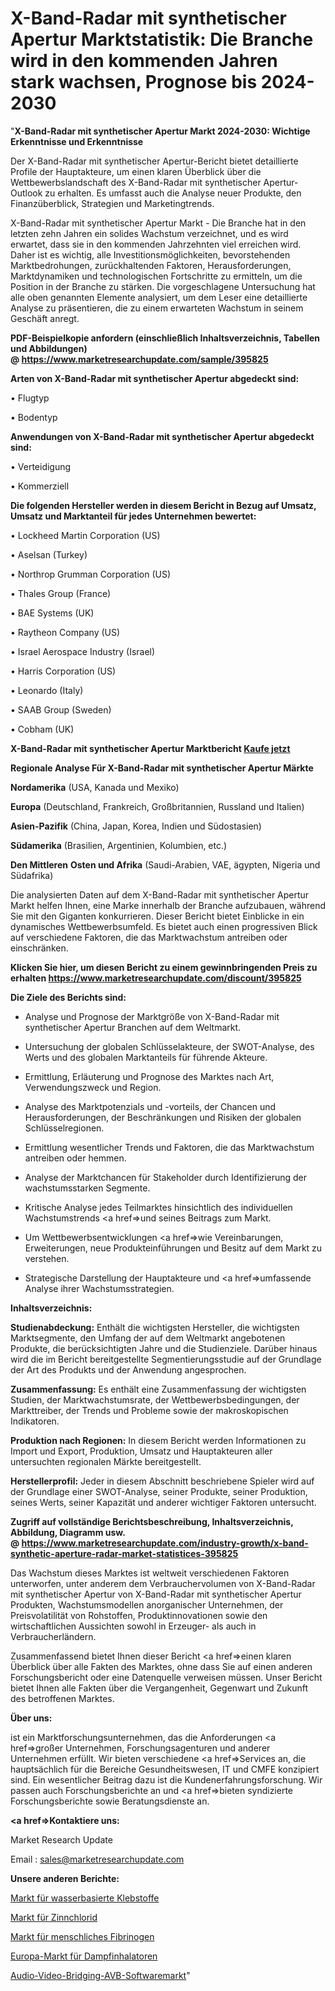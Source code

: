 # X-Band-Radar mit synthetischer Apertur Marktstatistik: Die Branche wird in den kommenden Jahren stark wachsen, Prognose bis 2024-2030

"<strong>X-Band-Radar mit synthetischer Apertur Markt 2024-2030: Wichtige Erkenntnisse und Erkenntnisse</strong>

Der X-Band-Radar mit synthetischer Apertur-Bericht bietet detaillierte Profile der Hauptakteure, um einen klaren Überblick über die Wettbewerbslandschaft des X-Band-Radar mit synthetischer Apertur-Outlook zu erhalten. Es umfasst auch die Analyse neuer Produkte, den Finanzüberblick, Strategien und Marketingtrends.

X-Band-Radar mit synthetischer Apertur Markt - Die Branche hat in den letzten zehn Jahren ein solides Wachstum verzeichnet, und es wird erwartet, dass sie in den kommenden Jahrzehnten viel erreichen wird. Daher ist es wichtig, alle Investitionsmöglichkeiten, bevorstehenden Marktbedrohungen, zurückhaltenden Faktoren, Herausforderungen, Marktdynamiken und technologischen Fortschritte zu ermitteln, um die Position in der Branche zu stärken. Die vorgeschlagene Untersuchung hat alle oben genannten Elemente analysiert, um dem Leser eine detaillierte Analyse zu präsentieren, die zu einem erwarteten Wachstum in seinem Geschäft anregt.

<strong><b>PDF-Beispielkopie anfordern (einschließlich Inhaltsverzeichnis, Tabellen und Abbildungen) @ </b></strong><strong><a href=https://www.marketresearchupdate.com/sample/395825><strong>https://www.marketresearchupdate.com/sample/395825</u></a></strong></strong>

<strong>Arten von X-Band-Radar mit synthetischer Apertur abgedeckt sind:</strong>

• Flugtyp

• Bodentyp

<strong>Anwendungen von X-Band-Radar mit synthetischer Apertur abgedeckt sind:</strong>

• Verteidigung

• Kommerziell

<strong>Die folgenden Hersteller werden in diesem Bericht in Bezug auf Umsatz, Umsatz und Marktanteil für jedes Unternehmen bewertet:</strong>

• Lockheed Martin Corporation (US)

• Aselsan (Turkey)

• Northrop Grumman Corporation (US)

• Thales Group (France)

• BAE Systems (UK)

• Raytheon Company (US)

• Israel Aerospace Industry (Israel)

• Harris Corporation (US)

• Leonardo (Italy)

• SAAB Group (Sweden)

• Cobham (UK)

<strong>X-Band-Radar mit synthetischer Apertur Marktbericht <a href=https://www.marketresearchupdate.com/buynow/395825>Kaufe jetzt</a></strong>

<strong>Regionale Analyse Für X-Band-Radar mit synthetischer Apertur Märkte</strong>

<strong>Nordamerika</strong> (USA, Kanada und Mexiko)

<strong>Europa</strong> (Deutschland, Frankreich, Großbritannien, Russland und Italien)

<strong>Asien-Pazifik</strong> (China, Japan, Korea, Indien und Südostasien)

<strong>Südamerika</strong> (Brasilien, Argentinien, Kolumbien, etc.)

<strong>Den Mittleren</strong> <strong>Osten und Afrika</strong> (Saudi-Arabien, VAE, ägypten, Nigeria und Südafrika)

Die analysierten Daten auf dem X-Band-Radar mit synthetischer Apertur Markt helfen Ihnen, eine Marke innerhalb der Branche aufzubauen, während Sie mit den Giganten konkurrieren. Dieser Bericht bietet Einblicke in ein dynamisches Wettbewerbsumfeld. Es bietet auch einen progressiven Blick auf verschiedene Faktoren, die das Marktwachstum antreiben oder einschränken.

<strong>Klicken Sie hier, um diesen Bericht zu einem gewinnbringenden Preis zu erhalten
</strong><strong><a href=https://www.marketresearchupdate.com/discount/395825>https://www.marketresearchupdate.com/discount/395825</b></u></strong></a>

<strong>Die Ziele des Berichts sind:</strong>

- Analyse und Prognose der Marktgröße von X-Band-Radar mit synthetischer Apertur Branchen auf dem Weltmarkt.

- Untersuchung der globalen Schlüsselakteure, der SWOT-Analyse, des Werts und des globalen Marktanteils für führende Akteure.

- Ermittlung, Erläuterung und Prognose des Marktes nach Art, Verwendungszweck und Region.

- Analyse des Marktpotenzials und -vorteils, der Chancen und Herausforderungen, der Beschränkungen und Risiken der globalen Schlüsselregionen.

- Ermittlung wesentlicher Trends und Faktoren, die das Marktwachstum antreiben oder hemmen.

- Analyse der Marktchancen für Stakeholder durch Identifizierung der wachstumsstarken Segmente.

- Kritische Analyse jedes Teilmarktes hinsichtlich des individuellen Wachstumstrends <a href=>und</a> seines Beitrags zum Markt.

- Um Wettbewerbsentwicklungen <a href=>wie</a> Vereinbarungen, Erweiterungen, neue Produkteinführungen und Besitz auf dem Markt zu verstehen.

- Strategische Darstellung der Hauptakteure und <a href=>umfas</a>sende Analyse ihrer Wachstumsstrategien.

<strong>Inhaltsverzeichnis:</strong>

<strong>Studienabdeckung:</strong> Enthält die wichtigsten Hersteller, die wichtigsten Marktsegmente, den Umfang der auf dem Weltmarkt angebotenen Produkte, die berücksichtigten Jahre und die Studienziele. Darüber hinaus wird die im Bericht bereitgestellte Segmentierungsstudie auf der Grundlage der Art des Produkts und der Anwendung angesprochen.

<strong>Zusammenfassung:</strong> Es enthält eine Zusammenfassung der wichtigsten Studien, der Marktwachstumsrate, der Wettbewerbsbedingungen, der Markttreiber, der Trends und Probleme sowie der makroskopischen Indikatoren.

<strong>Produktion nach Regionen:</strong> In diesem Bericht werden Informationen zu Import und Export, Produktion, Umsatz und Hauptakteuren aller untersuchten regionalen Märkte bereitgestellt.

<strong>Herstellerprofil:</strong> Jeder in diesem Abschnitt beschriebene Spieler wird auf der Grundlage einer SWOT-Analyse, seiner Produkte, seiner Produktion, seines Werts, seiner Kapazität und anderer wichtiger Faktoren untersucht.

<strong><b>Zugriff auf vollständige Berichtsbeschreibung, Inhaltsverzeichnis, Abbildung, Diagramm usw. @ </b></strong><strong><a href=https://www.marketresearchupdate.com/industry-growth/x-band-synthetic-aperture-radar-market-statistices-395825>https://www.marketresearchupdate.com/industry-growth/x-band-synthetic-aperture-radar-market-statistices-395825</a></strong>

Das Wachstum dieses Marktes ist weltweit verschiedenen Faktoren unterworfen, unter anderem dem Verbrauchervolumen von X-Band-Radar mit synthetischer Apertur von X-Band-Radar mit synthetischer Apertur Produkten, Wachstumsmodellen anorganischer Unternehmen, der Preisvolatilität von Rohstoffen, Produktinnovationen sowie den wirtschaftlichen Aussichten sowohl in Erzeuger- als auch in Verbraucherländern.

Zusammenfassend bietet Ihnen dieser Bericht <a href=>einen</a> klaren Überblick über alle Fakten des Marktes, ohne dass Sie auf einen anderen Forschungsbericht oder eine Datenquelle verweisen müssen. Unser Bericht bietet Ihnen alle Fakten über die Vergangenheit, Gegenwart und Zukunft des betroffenen Marktes.

<strong>Über uns:</strong>

 ist ein Marktforschungsunternehmen, das die Anforderungen <a href=>großer</a> Unternehmen, Forschungsagenturen und anderer Unternehmen erfüllt. Wir bieten verschiedene <a href=>Services</a> an, die hauptsächlich für die Bereiche Gesundheitswesen, IT und CMFE konzipiert sind. Ein wesentlicher Beitrag dazu ist die Kundenerfahrungsforschung. Wir passen auch Forschungsberichte an und <a href=>bieten</a> syndizierte Forschungsberichte sowie Beratungsdienste an.

<strong><a href=>Kontaktiere uns:</a></strong>

Market Research Update

Email : sales@marketresearchupdate.com

<strong>Unsere anderen Berichte:</strong>

<a href=https://www.linkedin.com/pulse/water-based-adhesives-market-trends-2023-key>Markt für wasserbasierte Klebstoffe</a>

<a href=https://www.linkedin.com/pulse/tin-chloride-market-research-report-reveals>Markt für Zinnchlorid</a>

<a href=https://www.linkedin.com/pulse/human-fibrinogen-market-size-industry-growth>Markt für menschliches Fibrinogen</a>

<a href=https://www.linkedin.com/pulse/europe-steam-inhalers-market-2023-top-key-players-types>Europa-Markt für Dampfinhalatoren</a>

<a href=https://www.linkedin.com/pulse/audio-video-bridging-avb-software-market-size-incredible-f4ipf/>Audio-Video-Bridging-AVB-Softwaremarkt</a>"
